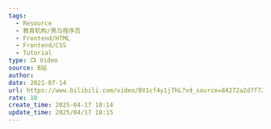 ```yaml
---
tags:
  - Resource
  - 教育机构/黑马程序员
  - Frontend/HTML
  - Frontend/CSS
  - Tutorial
type: 📺 Video
source: B站
author: 
date: 2021-07-14
url: https://www.bilibili.com/video/BV1cf4y1j7hL?vd_source=84272a2d7f72158b38778819be5bc6ad
rate: 10
create_time: 2025-04-17 18:14
update_time: 2025/04/17 18:15
---
```

